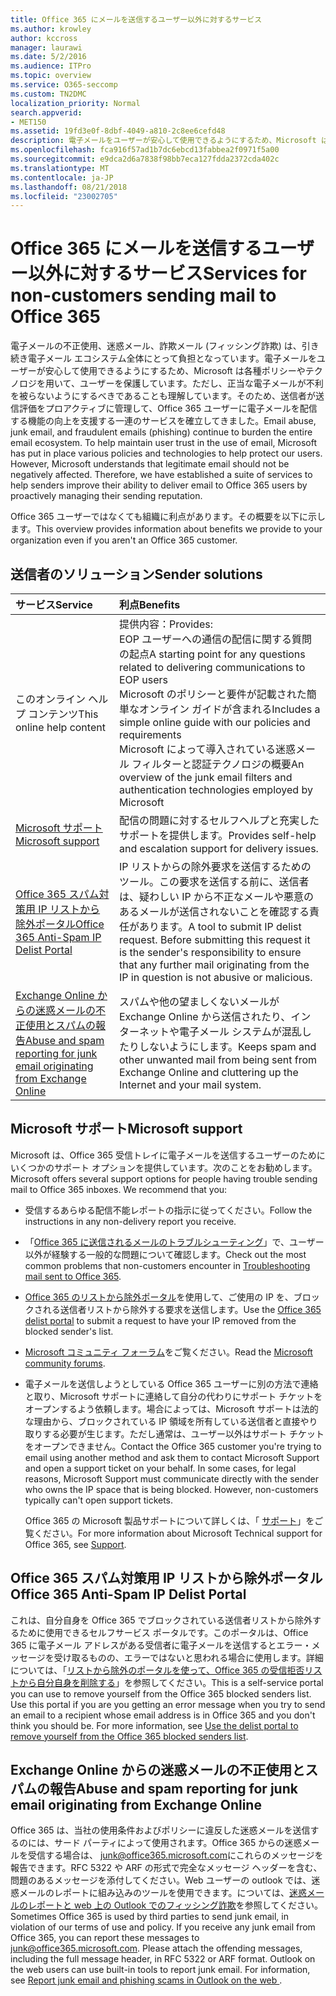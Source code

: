 ```yaml
---
title: Office 365 にメールを送信するユーザー以外に対するサービス
ms.author: krowley
author: kccross
manager: laurawi
ms.date: 5/2/2016
ms.audience: ITPro
ms.topic: overview
ms.service: O365-seccomp
ms.custom: TN2DMC
localization_priority: Normal
search.appverid:
- MET150
ms.assetid: 19fd3e0f-8dbf-4049-a810-2c8ee6cefd48
description: 電子メールをユーザーが安心して使用できるようにするため、Microsoft は各種ポリシーやテクノロジを用いて、ユーザーを保護しています。
ms.openlocfilehash: fca916f57ad1b7dc6ebcd13fabbea2f0971f5a00
ms.sourcegitcommit: e9dca2d6a7838f98bb7eca127fdda2372cda402c
ms.translationtype: MT
ms.contentlocale: ja-JP
ms.lasthandoff: 08/21/2018
ms.locfileid: "23002705"
---
```

# <a name="services-for-non-customers-sending-mail-to-office-365"></a><span data-ttu-id="7a056-103">Office 365 にメールを送信するユーザー以外に対するサービス</span><span class="sxs-lookup"><span data-stu-id="7a056-103">Services for non-customers sending mail to Office 365</span></span>
  
<span data-ttu-id="7a056-p101">電子メールの不正使用、迷惑メール、詐欺メール (フィッシング詐欺) は、引き続き電子メール エコシステム全体にとって負担となっています。電子メールをユーザーが安心して使用できるようにするため、Microsoft は各種ポリシーやテクノロジを用いて、ユーザーを保護しています。ただし、正当な電子メールが不利を被らないようにするべきであることも理解しています。そのため、送信者が送信評価をプロアクティブに管理して、Office 365 ユーザーに電子メールを配信する機能の向上を支援する一連のサービスを確立してきました。</span><span class="sxs-lookup"><span data-stu-id="7a056-p101">Email abuse, junk email, and fraudulent emails (phishing) continue to burden the entire email ecosystem. To help maintain user trust in the use of email, Microsoft has put in place various policies and technologies to help protect our users. However, Microsoft understands that legitimate email should not be negatively affected. Therefore, we have established a suite of services to help senders improve their ability to deliver email to Office 365 users by proactively managing their sending reputation.</span></span>
  
<span data-ttu-id="7a056-108">Office 365 ユーザーではなくても組織に利点があります。その概要を以下に示します。</span><span class="sxs-lookup"><span data-stu-id="7a056-108">This overview provides information about benefits we provide to your organization even if you aren't an Office 365 customer.</span></span>
  
## <a name="sender-solutions"></a><span data-ttu-id="7a056-109">送信者のソリューション</span><span class="sxs-lookup"><span data-stu-id="7a056-109">Sender solutions</span></span>
<span data-ttu-id="7a056-110"><a name="sectionSection0"> </a></span><span class="sxs-lookup"><span data-stu-id="7a056-110"></span></span>

|<span data-ttu-id="7a056-111">**サービス**</span><span class="sxs-lookup"><span data-stu-id="7a056-111">**Service**</span></span>|<span data-ttu-id="7a056-112">**利点**</span><span class="sxs-lookup"><span data-stu-id="7a056-112">**Benefits**</span></span>|
|:-----|:-----|
|<span data-ttu-id="7a056-113">このオンライン ヘルプ コンテンツ</span><span class="sxs-lookup"><span data-stu-id="7a056-113">This online help content</span></span>  <br/> | <span data-ttu-id="7a056-114">提供内容：</span><span class="sxs-lookup"><span data-stu-id="7a056-114">Provides:</span></span>  <br/>  <span data-ttu-id="7a056-115">EOP ユーザーへの通信の配信に関する質問の起点</span><span class="sxs-lookup"><span data-stu-id="7a056-115">A starting point for any questions related to delivering communications to EOP users</span></span>  <br/>  <span data-ttu-id="7a056-116">Microsoft のポリシーと要件が記載された簡単なオンライン ガイドが含まれる</span><span class="sxs-lookup"><span data-stu-id="7a056-116">Includes a simple online guide with our policies and requirements</span></span>  <br/>  <span data-ttu-id="7a056-117">Microsoft によって導入されている迷惑メール フィルターと認証テクノロジの概要</span><span class="sxs-lookup"><span data-stu-id="7a056-117">An overview of the junk email filters and authentication technologies employed by Microsoft</span></span>  <br/> |
|[<span data-ttu-id="7a056-118">Microsoft サポート</span><span class="sxs-lookup"><span data-stu-id="7a056-118">Microsoft support</span></span>](services-for-non-customers.md#AboutSupport) <br/> |<span data-ttu-id="7a056-119">配信の問題に対するセルフヘルプと充実したサポートを提供します。</span><span class="sxs-lookup"><span data-stu-id="7a056-119">Provides self-help and escalation support for delivery issues.</span></span>  <br/> |
|[<span data-ttu-id="7a056-120">Office 365 スパム対策用 IP リストから除外ポータル</span><span class="sxs-lookup"><span data-stu-id="7a056-120">Office 365 Anti-Spam IP Delist Portal</span></span>](services-for-non-customers.md#DelistPortal) <br/> |<span data-ttu-id="7a056-p102">IP リストからの除外要求を送信するためのツール。この要求を送信する前に、送信者は、疑わしい IP から不正なメールや悪意のあるメールが送信されないことを確認する責任があります。</span><span class="sxs-lookup"><span data-stu-id="7a056-p102">A tool to submit IP delist request. Before submitting this request it is the sender's responsibility to ensure that any further mail originating from the IP in question is not abusive or malicious.</span></span>  <br/> |
|[<span data-ttu-id="7a056-123">Exchange Online からの迷惑メールの不正使用とスパムの報告</span><span class="sxs-lookup"><span data-stu-id="7a056-123">Abuse and spam reporting for junk email originating from Exchange Online</span></span>](services-for-non-customers.md#ReportOurJunk) <br/> |<span data-ttu-id="7a056-124">スパムや他の望ましくないメールが Exchange Online から送信されたり、インターネットや電子メール システムが混乱したりしないようにします。</span><span class="sxs-lookup"><span data-stu-id="7a056-124">Keeps spam and other unwanted mail from being sent from Exchange Online and cluttering up the Internet and your mail system.</span></span>  <br/> |
   
## <a name="microsoft-support"></a><span data-ttu-id="7a056-125">Microsoft サポート</span><span class="sxs-lookup"><span data-stu-id="7a056-125">Microsoft support</span></span>
<span data-ttu-id="7a056-126"><a name="AboutSupport"> </a></span><span class="sxs-lookup"><span data-stu-id="7a056-126"></span></span>

<span data-ttu-id="7a056-p103">Microsoft は、Office 365 受信トレイに電子メールを送信するユーザーのためにいくつかのサポート オプションを提供しています。次のことをお勧めします。</span><span class="sxs-lookup"><span data-stu-id="7a056-p103">Microsoft offers several support options for people having trouble sending mail to Office 365 inboxes. We recommend that you:</span></span>
  
- <span data-ttu-id="7a056-129">受信するあらゆる配信不能レポートの指示に従ってください。</span><span class="sxs-lookup"><span data-stu-id="7a056-129">Follow the instructions in any non-delivery report you receive.</span></span>
    
- <span data-ttu-id="7a056-130">「[Office 365 に送信されるメールのトラブルシューティング](troubleshooting-mail-sent-to-office-365.md)」で、ユーザー以外が経験する一般的な問題について確認します。</span><span class="sxs-lookup"><span data-stu-id="7a056-130">Check out the most common problems that non-customers encounter in [Troubleshooting mail sent to Office 365](troubleshooting-mail-sent-to-office-365.md).</span></span>
    
- <span data-ttu-id="7a056-131">[Office 365 のリストから除外ポータル](https://sender.office.com)を使用して、ご使用の IP を、ブロックされる送信者リストから除外する要求を送信します。</span><span class="sxs-lookup"><span data-stu-id="7a056-131">Use the [Office 365 delist portal](https://sender.office.com) to submit a request to have your IP removed from the blocked sender's list.</span></span> 
    
- <span data-ttu-id="7a056-132">[Microsoft コミュニティ フォーラム](https://community.office365.com/en-us/f/)をご覧ください。</span><span class="sxs-lookup"><span data-stu-id="7a056-132">Read the [Microsoft community forums](https://community.office365.com/en-us/f/).</span></span>
    
- <span data-ttu-id="7a056-p104">電子メールを送信しようとしている Office 365 ユーザーに別の方法で連絡と取り、Microsoft サポートに連絡して自分の代わりにサポート チケットをオープンするよう依頼します。場合によっては、Microsoft サポートは法的な理由から、ブロックされている IP 領域を所有している送信者と直接やり取りする必要が生じます。ただし通常は、ユーザー以外はサポート チケットをオープンできません。</span><span class="sxs-lookup"><span data-stu-id="7a056-p104">Contact the Office 365 customer you're trying to email using another method and ask them to contact Microsoft Support and open a support ticket on your behalf. In some cases, for legal reasons, Microsoft Support must communicate directly with the sender who owns the IP space that is being blocked. However, non-customers typically can't open support tickets.</span></span>
    
     <span data-ttu-id="7a056-136">Office 365 の Microsoft 製品サポートについて詳しくは、「 [サポート](https://technet.microsoft.com/library/office-365-support.aspx)」をご覧ください。</span><span class="sxs-lookup"><span data-stu-id="7a056-136">For more information about Microsoft Technical support for Office 365, see [Support](https://technet.microsoft.com/library/office-365-support.aspx).</span></span>
    
## <a name="office-365-anti-spam-ip-delist-portal"></a><span data-ttu-id="7a056-137">Office 365 スパム対策用 IP リストから除外ポータル</span><span class="sxs-lookup"><span data-stu-id="7a056-137">Office 365 Anti-Spam IP Delist Portal</span></span>
<span data-ttu-id="7a056-138"><a name="DelistPortal"> </a></span><span class="sxs-lookup"><span data-stu-id="7a056-138"></span></span>

<span data-ttu-id="7a056-p105">これは、自分自身を Office 365 でブロックされている送信者リストから除外するために使用できるセルフサービス ポータルです。このポータルは、Office 365 に電子メール アドレスがある受信者に電子メールを送信するとエラー・メッセージを受け取るものの、エラーではないと思われる場合に使用します。詳細については、「[リストから除外のポータルを使って、Office 365 の受信拒否リストから自分自身を削除する](use-the-delist-portal-to-remove-yourself-from-the-office-365-blocked-senders-lis.md)」を参照してください。</span><span class="sxs-lookup"><span data-stu-id="7a056-p105">This is a self-service portal you can use to remove yourself from the Office 365 blocked senders list. Use this portal if you are you getting an error message when you try to send an email to a recipient whose email address is in Office 365 and you don't think you should be. For more information, see [Use the delist portal to remove yourself from the Office 365 blocked senders list](use-the-delist-portal-to-remove-yourself-from-the-office-365-blocked-senders-lis.md).</span></span>
  
## <a name="abuse-and-spam-reporting-for-junk-email-originating-from-exchange-online"></a><span data-ttu-id="7a056-142">Exchange Online からの迷惑メールの不正使用とスパムの報告</span><span class="sxs-lookup"><span data-stu-id="7a056-142">Abuse and spam reporting for junk email originating from Exchange Online</span></span>
<span data-ttu-id="7a056-143"><a name="ReportOurJunk"> </a></span><span class="sxs-lookup"><span data-stu-id="7a056-143"></span></span>

<span data-ttu-id="7a056-p106">Office 365 は、当社の使用条件およびポリシーに違反した迷惑メールを送信するのには、サード パーティによって使用されます。Office 365 からの迷惑メールを受信する場合は、 [junk@office365.microsoft.com](mailto:junk@office365.microsoft.com)にこれらのメッセージを報告できます。RFC 5322 や ARF の形式で完全なメッセージ ヘッダーを含む、問題のあるメッセージを添付してください。Web ユーザーの outlook では、迷惑メールのレポートに組み込みのツールを使用できます。については、[迷惑メールのレポートと web 上の Outlook でのフィッシング詐欺](report-junk-email-and-phishing-scams-in-outlook-on-the-web-eop.md)を参照してください。</span><span class="sxs-lookup"><span data-stu-id="7a056-p106">Sometimes Office 365 is used by third parties to send junk email, in violation of our terms of use and policy. If you receive any junk email from Office 365, you can report these messages to [junk@office365.microsoft.com](mailto:junk@office365.microsoft.com). Please attach the offending messages, including the full message header, in RFC 5322 or ARF format. Outlook on the web users can use built-in tools to report junk email. For information, see [Report junk email and phishing scams in Outlook on the web ](report-junk-email-and-phishing-scams-in-outlook-on-the-web-eop.md).</span></span>
  

